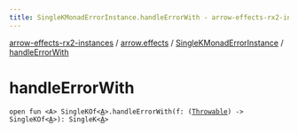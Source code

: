```yaml
---
title: SingleKMonadErrorInstance.handleErrorWith - arrow-effects-rx2-instances
---
```


[arrow-effects-rx2-instances](../../index.html) / [arrow.effects](../index.html) / [SingleKMonadErrorInstance](index.html) / [handleErrorWith](./handle-error-with.html)

# handleErrorWith

`open fun <A> SingleKOf<`[`A`](handle-error-with.html#A)`>.handleErrorWith(f: (`[`Throwable`](https://kotlinlang.org/api/latest/jvm/stdlib/kotlin/-throwable/index.html)`) -> SingleKOf<`[`A`](handle-error-with.html#A)`>): SingleK<`[`A`](handle-error-with.html#A)`>`